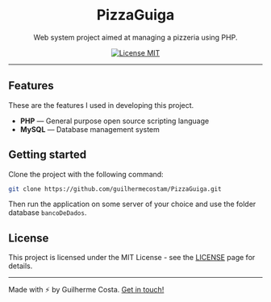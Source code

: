 <h1 align="center">
<br>
PizzaGuiga
</h1>

<p align="center">Web system project aimed at managing a pizzeria using PHP.</p>

<p align="center">
  <a href="https://opensource.org/licenses/MIT">
    <img src="https://img.shields.io/badge/License-MIT-blue.svg" alt="License MIT">
  </a>
</p>

<hr />

## Features

These are the features I used in developing this project.

- **PHP** — General purpose open source scripting language
- **MySQL** — Database management system

## Getting started

Clone the project with the following command:

```sh
git clone https://github.com/guilhermecostam/PizzaGuiga.git
```

Then run the application on some server of your choice and use the folder database `bancoDeDados`.

## License

This project is licensed under the MIT License - see the [LICENSE](https://github.com/guilhermecostam/PizzaGuiga/blob/master/LICENSE) page for details.

---

Made with :zap: by Guilherme Costa. [Get in touch!](https://www.linkedin.com/in/guilhermecostam/)
